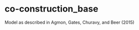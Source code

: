 co-construction_base
====================

Model as described in Agmon, Gates, Churavy, and Beer (2015)
